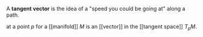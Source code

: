 A **tangent vector** is the idea of a "speed you could be going at" along a path.



at a point $p$ for a [[manifold]] $M$ is an [[vector]] in the [[tangent space]] $T_p M$.